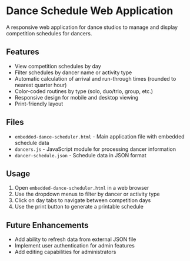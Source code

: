 # Dance Schedule Web Application

A responsive web application for dance studios to manage and display competition schedules for dancers.

## Features

- View competition schedules by day
- Filter schedules by dancer name or activity type
- Automatic calculation of arrival and run-through times (rounded to nearest quarter hour)
- Color-coded routines by type (solo, duo/trio, group, etc.)
- Responsive design for mobile and desktop viewing
- Print-friendly layout

## Files

- `embedded-dance-scheduler.html` - Main application file with embedded schedule data
- `dancers.js` - JavaScript module for processing dancer information
- `dancer-schedule.json` - Schedule data in JSON format

## Usage

1. Open `embedded-dance-scheduler.html` in a web browser
2. Use the dropdown menus to filter by dancer or activity type
3. Click on day tabs to navigate between competition days
4. Use the print button to generate a printable schedule

## Future Enhancements

- Add ability to refresh data from external JSON file
- Implement user authentication for admin features
- Add editing capabilities for administrators